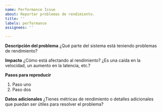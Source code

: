 ```yaml
---
name: Performance Issue
about: Reportar problemas de rendimiento.
title: ''
labels: performance
assignees: ''

---
```


**Descripción del problema**
¿Qué parte del sistema está teniendo problemas de rendimiento?

**Impacto**
¿Cómo está afectando al rendimiento? ¿Es una caída en la velocidad, un aumento en la latencia, etc.?

**Pasos para reproducir**
1. Paso uno
2. Paso dos

**Datos adicionales**
¿Tienes métricas de rendimiento o detalles adicionales que puedan ser útiles para resolver el problema?
